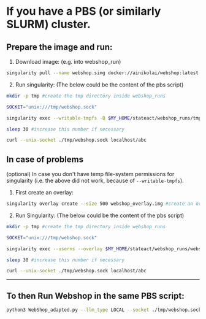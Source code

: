 # If you have a PBS (or similarly SLURM) cluster.

## Prepare the image and run:
1. Download image: (e.g. into webshop_run)
```bash
singularity pull --name webshop.simg docker://ainikolai/webshop:latest
```

2. Run singularity: (The below could be the content of the pbs script)

```bash
mkdir -p tmp #create the tmp directory inside webshop_runs

SOCKET="unix:///tmp/webshop.sock"

singularity exec --writable-tmpfs -B $MY_HOME/stateact/webshop_runs/tmp:/tmp $MY_HOME/stateact/webshop_runs/webshop.simg $MY_HOME/stateact/webshop_runs/hpc_scripts/run_webshop_hpc.sh $SOCKET &

sleep 30 #increase this number if necessary

curl --unix-socket ./tmp/webshop.sock localhost/abc
```


## In case of problems
(optional) In case you don't have temp file-system permissions for singularity (i.e. the above did not work, because of `--writable-tmpfs`).

1. First create an overlay:
```bash
singularity overlay create --size 500 webshop_overlay.img #create an overlay size 500MB
```

2. Run Singularity: (The below could be the content of the pbs script)
```bash
mkdir -p tmp #create the tmp directory inside webshop_runs

SOCKET="unix:///tmp/webshop.sock"

singularity exec --userns --overlay $MY_HOME/stateact/webshop_runs/webshop_overlay.img -B $MY_HOME/stateact/webshop_runs/tmp:/tmp $MY_HOME/stateact/webshop_runs/webshop.simg $MY_HOME/stateact/webshop_runs/hpc_scripts/run_webshop_hpc.sh $SOCKET &

sleep 30 #increase this number if necessary

curl --unix-socket ./tmp/webshop.sock localhost/abc
```

---
## To then Run Webshop in the same PBS script:
```bash
python3 WebShop_adapted.py --llm_type LOCAL --socket ./tmp/webshop.sock --model_local "Qwen/Qwen2.5-0.5B-Instruct"
```
